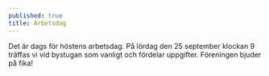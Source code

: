 ```yaml
---
published: true
title: Arbetsdag
---
```

Det är dags för höstens arbetsdag. På lördag den 25 september klockan 9 träffas vi vid bystugan som vanligt och fördelar uppgifter. Föreningen bjuder på fika!
